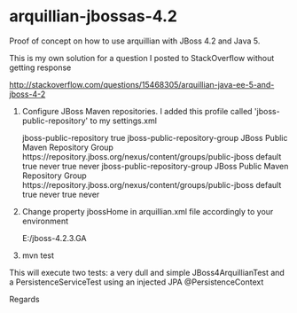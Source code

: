arquillian-jbossas-4.2
======================

Proof of concept on how to use arquillian with JBoss 4.2 and Java 5. 

This is my own solution for a question I posted to StackOverflow without getting response

http://stackoverflow.com/questions/15468305/arquillian-java-ee-5-and-jboss-4-2

1) Configure JBoss Maven repositories. I added this profile called 'jboss-public-repository' to my settings.xml

	<profile>
		<id>jboss-public-repository</id>
		<activation>
			<activeByDefault>true</activeByDefault>
		</activation>
		<repositories>
			<repository>
				<id>jboss-public-repository-group</id>
				<name>JBoss Public Maven Repository Group</name>
				<url>https://repository.jboss.org/nexus/content/groups/public-jboss</url>
				<layout>default</layout>
				<releases>
					<enabled>true</enabled>
					<updatePolicy>never</updatePolicy>
				</releases>
				<snapshots>
					<enabled>true</enabled>
					<updatePolicy>never</updatePolicy>
				</snapshots>
			</repository>
		</repositories>
		<pluginRepositories>
			<pluginRepository>
				<id>jboss-public-repository-group</id>
				<name>JBoss Public Maven Repository Group</name>
				<url>https://repository.jboss.org/nexus/content/groups/public-jboss</url>
				<layout>default</layout>
				<releases>
					<enabled>true</enabled>
					<updatePolicy>never</updatePolicy>
				</releases>
				<snapshots>
					<enabled>true</enabled>
					<updatePolicy>never</updatePolicy>
				</snapshots>
			</pluginRepository>
		</pluginRepositories>
	</profile>
 
2) Change property jbossHome in arquillian.xml file accordingly to your environment
 
 	<property name="jbossHome">E:/jboss-4.2.3.GA</property>
 	
3) mvn test

This will execute two tests: a very dull and simple JBoss4ArquillianTest and a PersistenceServiceTest 
using an injected JPA @PersistenceContext

Regards     
